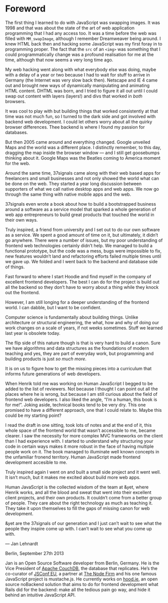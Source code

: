 # Foreword

The first thing I learned to do with JavaScript was swapping images. It was 1998 and that was about the state of the art of web application programming that I had any access too. It was a time before the web was filled with `MM_swapImage`, although I remember Dreamweaver being around. I knew HTML back then and hacking some JavaScript was my first foray in to programming proper. The fact that the `src` of an `<img>` was something that I could programmatically change was a profound realisation for me at the time, although that now seems a very long time ago.

My web hacking went along with what everybody else was doing, maybe with a delay of a year or two because I had to wait for stuff to arrive in Germany (the Internet was very slow back then). Netscape and IE 4 came out and brought new ways of dynamically manipulating and animating HTML content. DHTML was born, and I tried to figure it all out until I could swap out content with layers (layers!) and divs that worked in *both* browsers.

It was cool to play with but building things that worked consistently at that time was not much fun, so I turned to the dark side and got involved with backend web development. I could let others worry about all the quirky browser differences. Thee backend is where I found my passion for databases.

But then 2005 came around and everything changed. Google unveiled Maps and the world was a different place. I distinctly remember, to this day, dragging the map inside the browser window — and I still get goosebumps thinking about it. Google Maps was the Beatles coming to America moment for the web.

Around the same time, 37signals came along with their web based apps for freelancers and small businesses and not only showed the world what can be done on the web. They started a year long discussion between supporters of what we call native desktop apps and web apps. We now go through the same thing with native mobile apps and the web.

37signals even wrote a book about how to build a bootstrapped business around a software as a service model that sparked a whole generation of web app entrepreneurs to build great products that touched the world in their own ways.

Truly inspired, a friend from university and I set out to do our own software as a service. We spent a good amount of time on it, but ultimately, it didn’t go anywhere. There were a number of issues, but my poor understanding of frontend web technologies certainly didn’t help. We managed to build a functional prototype, but the code was a mess, bugs were impossible to fix, new features wouldn’t land and refactoring efforts failed multiple times until we gave up. We folded and I went back to the backend and database side of things.

Fast forward to where I start Hoodie and find myself in the company of excellent frontend developers. The best I can do for the project is build out all the backend so they don’t have to worry about a thing while they knock out the frontend.

However, I am still longing for a deeper understanding of the frontend world. I can dabble, but I want to be confident.

Computer science is fundamentally about building things. Unlike architecture or structural engineering, the what, how and why of doing our work changes on a scale of years, if not weeks sometimes. Stuff we learned last year is obsolete today.

The flip side of this nature though is that is very hard to build a canon. Sure we have algorithms and data structures as the foundations of modern teaching and yes, they are part of everyday work, but programming and building products is just *so much more*.

It is on us to figure how to get the missing pieces into a curriculum that informs future generations of web developers.

When Henrik told me was working on Human JavaScript I begged to be added to the list of reviewers. Not because I thought I can point out all the places where he is wrong, but because I am still curious about the field of frontend web developers. I also liked the angle, “I’m a human, this book is for me!”. Joking aside, technical books tend to be very dry. This one promised to have a different approach, one that I could relate to. Maybe this could be my starting point?

I read the draft in one sitting, took lots of notes and at the end of it, this whole space of the frontend world that wasn’t accessible to me, became clearer. I saw the necessity for more complex MVC frameworks on the client than I had experience with. I started to understand why structuring your code in certain ways makes it more robust in the face of having multiple people work on it. The book managed to illuminate well known concepts in the unfamiliar fronend territory. Human JavaScript made frontend development accesible to me.

Truly inspired again I went on and built a small side project and it went well. It isn’t much, but it makes me excited about build more web apps.

Human JavaScript is the collected wisdom of the team at &yet, where Henrik works, and all the blood and sweat that went into their excellent client projects, and their own products. It couldn’t come from a better group of people. They care about the right technology as much as teaching it. They take it upon themselves to fill the gaps of missing canon for web development.

&yet are the 37signals of our generation and I just can’t wait to see what the people they inspire come up with. I can’t wait to see what you come up with.

— Jan Lehnardt

Berlin, September 27th 2013

Jan is an Open Source Software developer from Berlin, Germany. He is the Vice President of [Apache CouchDB](http://couchdb.apache.org), the database that replicates. He’s the co-curator of [JSConf EU](http://jsconf.eu), a partner at [The Node Firm](http://thenodefirm.com) and his one famous JavaScript project is mustache.js. He currently works on [hood.ie](http://hood.ie), an open source noBackend solution that aims to do for frontend development what Rails did for the backend: make all the tedious pain go way, and hide it behind an intuitive JavaScript API.
